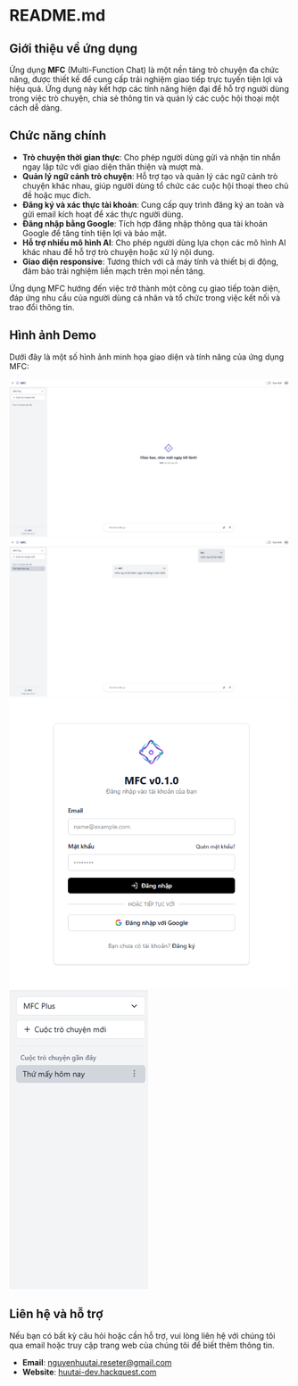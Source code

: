 # README.md

## Giới thiệu về ứng dụng

Ứng dụng **MFC** (Multi-Function Chat) là một nền tảng trò chuyện đa chức năng, được thiết kế để cung cấp trải nghiệm giao tiếp trực tuyến tiện lợi và hiệu quả. Ứng dụng này kết hợp các tính năng hiện đại để hỗ trợ người dùng trong việc trò chuyện, chia sẻ thông tin và quản lý các cuộc hội thoại một cách dễ dàng.

## Chức năng chính

- **Trò chuyện thời gian thực**: Cho phép người dùng gửi và nhận tin nhắn ngay lập tức với giao diện thân thiện và mượt mà.
- **Quản lý ngữ cảnh trò chuyện**: Hỗ trợ tạo và quản lý các ngữ cảnh trò chuyện khác nhau, giúp người dùng tổ chức các cuộc hội thoại theo chủ đề hoặc mục đích.
- **Đăng ký và xác thực tài khoản**: Cung cấp quy trình đăng ký an toàn và gửi email kích hoạt để xác thực người dùng.
- **Đăng nhập bằng Google**: Tích hợp đăng nhập thông qua tài khoản Google để tăng tính tiện lợi và bảo mật.
- **Hỗ trợ nhiều mô hình AI**: Cho phép người dùng lựa chọn các mô hình AI khác nhau để hỗ trợ trò chuyện hoặc xử lý nội dung.
- **Giao diện responsive**: Tương thích với cả máy tính và thiết bị di động, đảm bảo trải nghiệm liền mạch trên mọi nền tảng.

Ứng dụng MFC hướng đến việc trở thành một công cụ giao tiếp toàn diện, đáp ứng nhu cầu của người dùng cá nhân và tổ chức trong việc kết nối và trao đổi thông tin.

## Hình ảnh Demo

Dưới đây là một số hình ảnh minh họa giao diện và tính năng của ứng dụng MFC:

![Giao diện chính](demos/main-interface.png "Giao diện chính của MFC")
![Trò chuyện thời gian thực](demos/chat-feature.png "Tính năng trò chuyện thời gian thực")
![Đăng nhập bằng Google](demos/google-login.png "Đăng nhập bằng Google")
![Quản lý ngữ cảnh trò chuyện](demos/chat-context.png "Quản lý ngữ cảnh trò chuyện")


## Liên hệ và hỗ trợ

Nếu bạn có bất kỳ câu hỏi hoặc cần hỗ trợ, vui lòng liên hệ với chúng tôi qua email hoặc truy cập trang web của chúng tôi để biết thêm thông tin.

- **Email**: nguyenhuutai.reseter@gmail.com
- **Website**: [huutai-dev.hackquest.com](http://huutai-dev.hackquest.com) 
